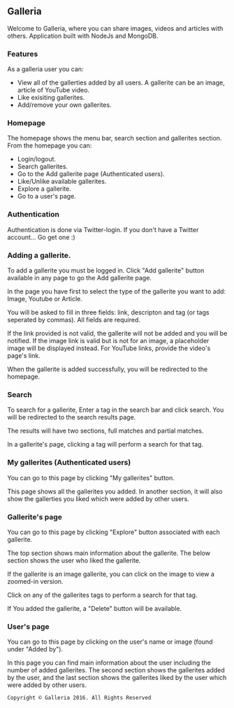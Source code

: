 Galleria
---

Welcome to Galleria, where you can share images, videos and articles with others. Application built with NodeJs and MongoDB.

### Features

As a galleria user you can:
- View all of the gallerties added by all users. A gallerite can be an image, article of YouTube video.
- Like exisiting gallerites.
- Add/remove your own gallerites.

### Homepage

The homepage shows the menu bar, search section and gallerites section.
From the homepage you can:
- Login/logout.
- Search gallerites.
- Go to the Add gallerite page (Authenticated users).
- Like/Unlike available gallerites.
- Explore a gallerite.
- Go to a user's page.

### Authentication

Authentication is done via Twitter-login. If you don't have a Twitter account... Go get one :)

### Adding a gallerite.

To add a gallerite you must be logged in. Click "Add gallerite" button available in any page to go the Add gallerite page.

In the page you have first to select the type of the gallerite you want to add: Image, Youtube or Article.

You will be asked to fill in three fields: link, descripton and tag (or tags seperated by commas). All fields are required. 

If the link provided is not valid, the gallerite will not be added and you will be notified. If the image link is valid but is not for an image, a placeholder image will be displayed instead. For YouTube links, provide the video's page's link.

When the gallerite is added successfully, you will be redirected to the homepage.

### Search

To search for a gallerite, Enter a tag in the search bar and click search. You will be redirected to the search results page.

The results will have two sections, full matches and partial matches.

In a gallerite's page, clicking a tag will perform a search for that tag.

### My gallerites (Authenticated users)

You can go to this page by clicking "My gallerites" button.

This page shows all the gallerites you added. In another section, it will also show the gallerties you liked which were added by other users.

### Gallerite's page

You can go to this page by clicking "Explore" button associated with each gallerite.

The top section shows main information about the gallerite. The below section shows the user who liked the gallerite. 

If the gallerite is an image gallerite, you can click on the image to view a zoomed-in version.

Click on any of the gallerites tags to perform a search for that tag.

If You added the gallerite, a "Delete" button will be available.

### User's page

You can go to this page by clicking on the user's name or image (found under "Added by").

In this page you can find main information about the user including the number of added gallerites. The second section shows the gallerites added by the user, and the last section shows the gallerites liked by the user which were added by other users.

`Copyright © Galleria 2016. All Rights Reserved`